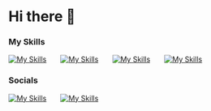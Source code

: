 # Hi there 👋

### My Skills

[![My Skills](https://skillicons.dev/icons?i=html,css,tailwind)](https://skillicons.dev) &nbsp;&nbsp;&nbsp;&nbsp;&nbsp; [![My Skills](https://skillicons.dev/icons?i=js,ts,react,next)](https://skillicons.dev) &nbsp;&nbsp;&nbsp;&nbsp;&nbsp; [![My Skills](https://skillicons.dev/icons?i=postgres,prisma,supabase,nest)](https://skillicons.dev) &nbsp;&nbsp;&nbsp;&nbsp;&nbsp; [![My Skills](https://skillicons.dev/icons?i=solidity)](https://skillicons.dev) &nbsp;&nbsp;&nbsp;&nbsp;&nbsp;
<br/>

### Socials

[![My Skills](https://skillicons.dev/icons?i=linkedin)](https://linkedin.com/in/marioyoussef936) &nbsp;&nbsp;&nbsp;&nbsp;&nbsp; [![My Skills](https://skillicons.dev/icons?i=twitter)](https://twitter.com/MarioY00) &nbsp;&nbsp;&nbsp;&nbsp;&nbsp; 

